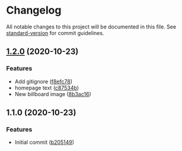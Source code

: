 # Changelog

All notable changes to this project will be documented in this file. See [standard-version](https://github.com/conventional-changelog/standard-version) for commit guidelines.

## [1.2.0](https://github.com/luckyluke007/site-freespeech/compare/v1.1.0...v1.2.0) (2020-10-23)


### Features

* Add gitignore ([f8efc78](https://github.com/luckyluke007/site-freespeech/commit/f8efc786c44e36287e76d6d3e0c0208bc54cbf61))
* homepage text ([c87534b](https://github.com/luckyluke007/site-freespeech/commit/c87534b82a0a6a4fde4c42cab988804728603c40))
* New billboard image ([8b3ac16](https://github.com/luckyluke007/site-freespeech/commit/8b3ac16641ce5485d0686dfce351d4d78e14555f))

## 1.1.0 (2020-10-23)


### Features

* Initial commit ([b205149](https://github.com/luckyluke007/site-freespeech/commit/b205149fe44188dfd9a598be1ae1be3d5edf374e))
